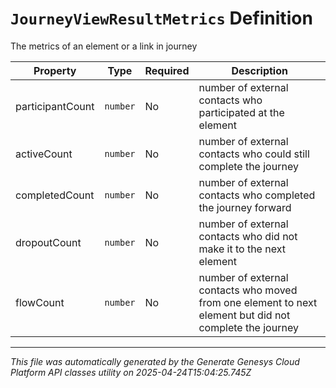 # `JourneyViewResultMetrics` Definition

The metrics of an element or a link in journey 

| Property | Type | Required | Description |
|----------|------|----------|-------------|
| participantCount | `number` | No | number of external contacts who participated at the element |
| activeCount | `number` | No | number of external contacts who could still complete the journey |
| completedCount | `number` | No | number of external contacts who completed the journey forward |
| dropoutCount | `number` | No | number of external contacts who did not make it to the next element |
| flowCount | `number` | No | number of external contacts who moved from one element to next element but did not complete the journey |

---

*This file was automatically generated by the Generate Genesys Cloud Platform API classes utility on 2025-04-24T15:04:25.745Z*